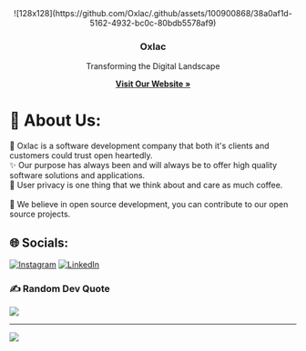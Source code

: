 
<div align="center">
![128x128](https://github.com/Oxlac/.github/assets/100900868/38a0af1d-5162-4932-bc0c-80bdb5578af9)
<h3 align="center">Oxlac</h3>
<p align="center">Transforming the Digital Landscape</p>
<a href="https://oxlac.com"><strong>Visit Our Website »</strong></a>
</div>


# 💫 About Us:
🌟 Oxlac is a software development company that both it's clients and customers could trust open heartedly. <br>✨ Our purpose has always been and will always be to offer high quality software solutions and applications. <br>🌠 User privacy is one thing that we think about and care as much coffee.<br><br>🤝 We believe in open source development, you can contribute to our open source projects.


## 🌐 Socials:
[![Instagram](https://img.shields.io/badge/Instagram-%23E4405F.svg?logo=Instagram&logoColor=white)](https://instagram.com/oxlac_) [![LinkedIn](https://img.shields.io/badge/LinkedIn-%230077B5.svg?logo=linkedin&logoColor=white)](https://linkedin.com/in/oxlac) 

### ✍️ Random Dev Quote
![](https://quotes-github-readme.vercel.app/api?type=horizontal&theme=radical)

---
[![](https://visitcount.itsvg.in/api?id=Oxlac&icon=0&color=0)](https://visitcount.itsvg.in)

<!-- Proudly created with GPRM ( https://gprm.itsvg.in ) -->
